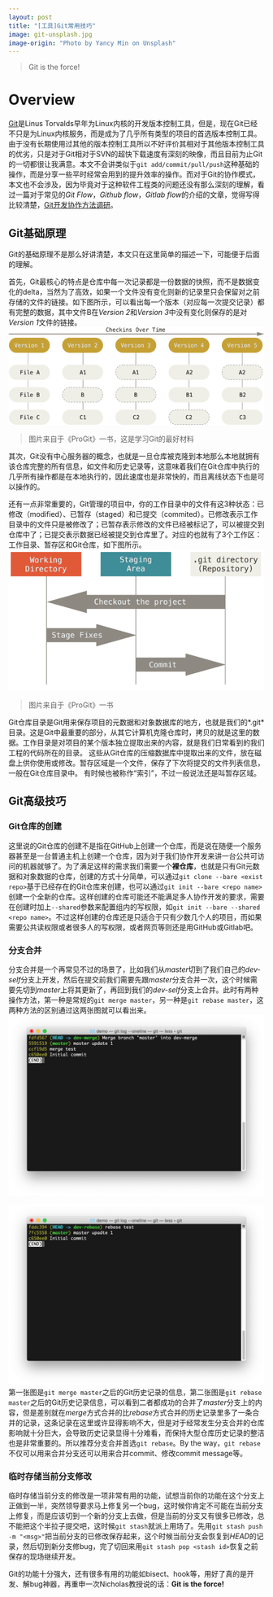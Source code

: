 ```yaml
---
layout: post
title: "[工具]Git常用技巧"
image: git-unsplash.jpg
image-origin: "Photo by Yancy Min on Unsplash"
---
```


>Git is the force!

# Overview

[Git](https://git-scm.com/)是Linus Torvalds早年为Linux内核的开发版本控制工具，但是，现在Git已经不只是为Linux内核服务，而是成为了几乎所有类型的项目的首选版本控制工具。由于没有长期使用过其他的版本控制工具所以不好评价其相对于其他版本控制工具的优劣，只是对于Git相对于SVN的超快下载速度有深刻的映像，而且目前为止Git的一切都很让我满意。本文不会讲类似于`git add/commit/pull/push`这种基础的操作，而是分享一些平时经常会用到的提升效率的操作。而对于Git的协作模式，本文也不会涉及，因为毕竟对于这种软件工程类的问题还没有那么深刻的理解，看过一篇对于常见的*Git Flow*，*Github flow*，*Gitlab flow*的介绍的文章，觉得写得比较清楚，[Git开发协作方法调研](https://mp.weixin.qq.com/s/ChPOsPQAaXfvqLwDb7OtBw)。

<!--more-->

## Git基础原理

Git的基础原理不是那么好讲清楚，本文只在这里简单的描述一下，可能便于后面的理解。

首先，Git最核心的特点是仓库中每一次记录都是一份数据的快照，而不是数据变化的delta，当然为了高效，如果一个文件没有变化则新的记录里只会保留对之前存储的文件的链接。如下图所示，可以看出每一个版本（对应每一次提交记录）都有完整的数据，其中文件B在*Version 2*和*Version 3*中没有变化则保存的是对*Version 1*文件的链接。
![Git Versions](assets/img/git-usage/git_versions.png)
> 图片来自于《ProGit》一书，这是学习Git的最好材料

其次，Git没有中心服务器的概念，也就是一旦仓库被克隆到本地那么本地就拥有该仓库完整的所有信息，如文件和历史记录等，这意味着我们在Git仓库中执行的几乎所有操作都是在本地执行的，因此速度也是非常快的，而且离线状态下也是可以操作的。

还有一点非常重要的，Git管理的项目中，你的工作目录中的文件有这3种状态：已修改（modified）、已暂存（staged）和已提交（commited）。已修改表示工作目录中的文件只是被修改了；已暂存表示修改的文件已经被标记了，可以被提交到仓库中了；已提交表示数据已经被提交到仓库里了。对应的也就有了3个工作区：工作目录、暂存区和Git仓库，如下图所示。
![Git空间](assets/img/git-usage/git_space.png)
> 图片来自于《ProGit》一书

Git仓库目录是Git用来保存项目的元数据和对象数据库的地方，也就是我们的*.git*目录。这是Git中最重要的部分，从其它计算机克隆仓库时，拷贝的就是这里的数据。工作目录是对项目的某个版本独立提取出来的内容，就是我们日常看到的我们工程的代码所在的目录。 这些从Git仓库的压缩数据库中提取出来的文件，放在磁盘上供你使用或修改。暂存区域是一个文件，保存了下次将提交的文件列表信息，一般在Git仓库目录中。 有时候也被称作“索引”，不过一般说法还是叫暂存区域。

## Git高级技巧

### Git仓库的创建

这里说的Git仓库的创建不是指在GitHub上创建一个仓库，而是说在随便一个服务器甚至是一台普通主机上创建一个仓库，因为对于我们协作开发来讲一台公共可访问的机器就够了。为了满足这样的需求我们需要一个**裸仓库**，也就是只有Git元数据和对象数据的仓库，创建的方式十分简单，可以通过`git clone --bare <exist repo>`基于已经存在的Git仓库来创建，也可以通过`git init --bare <repo name>`创建一个全新的仓库。这样创建的仓库可能还不能满足多人协作开发的要求，需要在创建时加上`--shared`参数来配置组内的写权限，如`git init --bare --shared <repo name>`。不过这样创建的仓库还是只适合于只有少数几个人的项目，而如果需要公共读权限或者很多人的写权限，或者网页等则还是用GitHub或Gitlab吧。

### 分支合并

分支合并是一个再常见不过的场景了，比如我们从*master*切到了我们自己的*dev-self*分支上开发，然后在提交前我们需要先跟*master*分支合并一次，这个时候需要先切到*master*上将其更新了，再回到我们的*dev-self*分支上合并。此时有两种操作方法，第一种是常规的`git merge master`，另一种是`git rebase master`，这两种方法的区别通过这两张图就可以看出来。
![Git merge](assets/img/git-usage/git_merge.png)

![Git rebase](assets/img/git-usage/git_rebase.png)
第一张图是`git merge master`之后的Git历史记录的信息，第二张图是`git rebase master`之后的Git历史记录信息，可以看到二者都成功的合并了*master*分支上的内容，但是差别就在*merge*方式合并的比*rebase*方式合并的历史记录里多了一条合并的记录，这条记录在这里或许显得影响不大，但是对于经常发生分支合并的仓库影响就十分巨大，会导致历史记录显得十分难看，而保持大型仓库历史记录的整洁也是非常重要的。所以推荐分支合并首选`git rebase`。By the way，`git rebase`不仅可以用来合并分支还可以用来合并commit、修改commit message等。

### 临时存储当前分支修改

临时存储当前分支的修改是一项非常有用的功能，试想当前你的功能在这个分支上正做到一半，突然领导要求马上修复另一个bug，这时候你肯定不可能在当前分支上修复，而是应该切到一个新的分支上去做，但是当前的分支又有很多已修改，总不能把这个半拉子提交吧，这时候`git stash`就派上用场了。先用`git stash push -m "<msg>"`把当前分支的已修改保存起来，这个时候当前分支会恢复到*HEAD*的记录，然后切到新分支修bug，完了切回来用`git stash pop <stash id>`恢复之前保存的现场继续开发。

Git的功能十分强大，还有很多有用的功能如bisect、hook等，用好了真的是开发、解bug神器，再重申一次Nicholas教授说的话：**Git is the force!**
